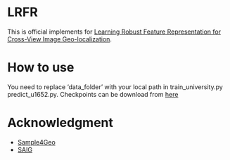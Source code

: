 # LRFR
This is official implements for [Learning Robust Feature Representation for Cross-View Image Geo-localization](https://ieeexplore.ieee.org/document/10896706).


# How to use
You need to replace ‘data_folder’ with your local path in train_university.py predict_u1652.py. Checkpoints can be download from [here](https://pan.baidu.com/s/14rxpYno368YSDS9aUxdHEw?pwd=nie7)

# Acknowledgment
- [Sample4Geo](https://github.com/Skyy93/Sample4Geo)
- [SAIG](https://github.com/yanghongji2007/SAIG)
